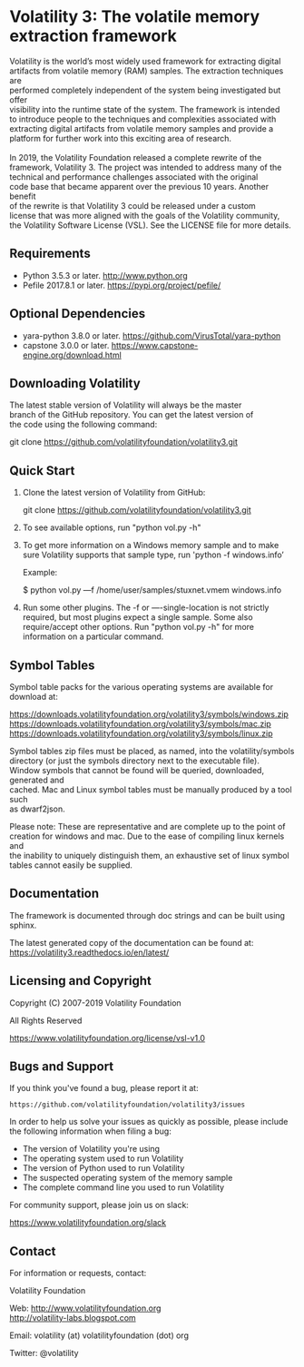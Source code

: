 # Volatility 3: The volatile memory extraction framework

Volatility is the world’s most widely used framework for extracting digital <br>
artifacts from volatile memory (RAM) samples. The extraction techniques are <br>
performed completely independent of the system being investigated but offer <br>
visibility into the runtime state of the system. The framework is intended <br>
to introduce people to the techniques and complexities associated with <br>
extracting digital artifacts from volatile memory samples and provide a <br>
platform for further work into this exciting area of research. <br>
<br>
In 2019, the Volatility Foundation released a complete rewrite of the <br>
framework, Volatility 3. The project was intended to address many of the <br>
technical and performance challenges associated with the original <br>
code base that became apparent over the previous 10 years. Another benefit <br>
of the rewrite is that Volatility 3 could be released under a custom <br>
license that was more aligned with the goals of the Volatility community, <br>
the Volatility Software License (VSL). See the LICENSE file for more details. <br>

## Requirements

- Python 3.5.3 or later. http://www.python.org
- Pefile 2017.8.1 or later. https://pypi.org/project/pefile/

## Optional Dependencies

- yara-python 3.8.0 or later. https://github.com/VirusTotal/yara-python
- capstone 3.0.0 or later. https://www.capstone-engine.org/download.html

## Downloading Volatility

The latest stable version of Volatility will always be the master <br>
branch of the GitHub repository. You can get the latest version of <br>
the code using the following command: <br>

git clone https://github.com/volatilityfoundation/volatility3.git

## Quick Start

1. Clone the latest version of Volatility from GitHub:

    git clone https://github.com/volatilityfoundation/volatility3.git

2. To see available options, run "python vol.py -h"

3. To get more information on a Windows memory sample and to make sure
Volatility supports that sample type, run
'python -f <imagepath> windows.info’

   Example:

    $ python vol.py —f /home/user/samples/stuxnet.vmem windows.info

4. Run some other plugins. The -f or —-single-location is not strictly
required, but most plugins expect a single sample. Some also
require/accept other options.  Run "python vol.py <plugin> -h"
for more information on a particular command.

## Symbol Tables

Symbol table packs for the various operating systems are available for download at: <br>

https://downloads.volatilityfoundation.org/volatility3/symbols/windows.zip <br>
https://downloads.volatilityfoundation.org/volatility3/symbols/mac.zip <br>
https://downloads.volatilityfoundation.org/volatility3/symbols/linux.zip <br>

Symbol tables zip files must be placed, as named, into the volatility/symbols <br>
directory (or just the symbols directory next to the executable file). <br>
Window symbols that cannot be found will be queried, downloaded, generated and <br>
cached.  Mac and Linux symbol tables must be manually produced by a tool such <br>
as dwarf2json. <br>

Please note: These are representative and are complete up to the point of <br>
creation for windows and mac.  Due to the ease of compiling linux kernels and <br>
the inability to uniquely distinguish them, an exhaustive set of linux symbol <br>
tables cannot easily be supplied. <br>

## Documentation

The framework is documented through doc strings and can be built using sphinx. <br>

The latest generated copy of the documentation can be found at: <br>
https://volatility3.readthedocs.io/en/latest/ <br>

## Licensing and Copyright

Copyright (C) 2007-2019 Volatility Foundation

All Rights Reserved

https://www.volatilityfoundation.org/license/vsl-v1.0

## Bugs and Support

If you think you've found a bug, please report it at:

    https://github.com/volatilityfoundation/volatility3/issues

In order to help us solve your issues as quickly as possible,
please include the following information when filing a bug:

* The version of Volatility you're using
* The operating system used to run Volatility
* The version of Python used to run Volatility
* The suspected operating system of the memory sample
* The complete command line you used to run Volatility

For community support, please join us on slack:

https://www.volatilityfoundation.org/slack

## Contact

For information or requests, contact:

Volatility Foundation

Web: http://www.volatilityfoundation.org <br>
     http://volatility-labs.blogspot.com

Email: volatility (at) volatilityfoundation (dot) org

Twitter: @volatility
